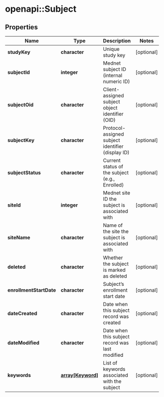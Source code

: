 # openapi::Subject


## Properties
Name | Type | Description | Notes
------------ | ------------- | ------------- | -------------
**studyKey** | **character** | Unique study key | [optional] 
**subjectId** | **integer** | Mednet subject ID (internal numeric ID) | [optional] 
**subjectOid** | **character** | Client-assigned subject object identifier (OID) | [optional] 
**subjectKey** | **character** | Protocol-assigned subject identifier (display ID) | [optional] 
**subjectStatus** | **character** | Current status of the subject (e.g., Enrolled) | [optional] 
**siteId** | **integer** | Mednet site ID the subject is associated with | [optional] 
**siteName** | **character** | Name of the site the subject is associated with | [optional] 
**deleted** | **character** | Whether the subject is marked as deleted | [optional] 
**enrollmentStartDate** | **character** | Subject’s enrollment start date | [optional] 
**dateCreated** | **character** | Date when this subject record was created | [optional] 
**dateModified** | **character** | Date when this subject record was last modified | [optional] 
**keywords** | [**array[Keyword]**](Keyword.md) | List of keywords associated with the subject | [optional] 


